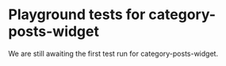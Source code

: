 # Playground tests for category-posts-widget
We are still awaiting the first test run for category-posts-widget.
